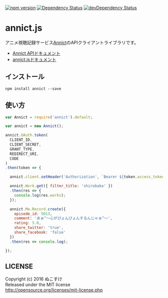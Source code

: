 [![npm version](https://badge.fury.io/js/annict.svg)](https://badge.fury.io/js/annict)
[![Dependency Status](https://david-dm.org/nukosuke/annict.js.svg)](https://david-dm.org/nukosuke/annict.js)
[![devDependency Status](https://david-dm.org/nukosuke/annict.js/dev-status.svg)](https://david-dm.org/nukosuke/annict.js#info=devDependencies)

# annict.js
アニメ視聴記録サービス[Annict](https://annict.com/)のAPIクライアントライブラリです。

- [Annict APIドキュメント](https://annict.wikihub.io/)
- [annict.jsドキュメント](http://qiita.com/nukosuke/items/eb4829de5a0497bd43c2)


## インストール
```
npm install annict --save
```

## 使い方
```js
var Annict = require('annict').default;

var annict = new Annict();

annict.OAuth.token(
  CLIENT_ID,
  CLIENT_SECRET,
  GRANT_TYPE,
  REDIRECT_URI,
  CODE
)
.then(token => {

  annict.client.setHeader('Authorization', `Bearer ${token.access_token}`);

  annict.Work.get({ filter_title: 'shirobako' })
  .then(res => {
    console.log(res.works);
  });

  annict.Me.Record.create({
    episode_id: 5013,
    comment: 'あぁ^～心がぴょんぴょんするんじゃぁ^～',
    rating: 5.0,
    share_twitter: 'true',
    share_facebook: 'false'
  })
  .then(res => console.log);

});
```

## LICENSE
Copyright (c) 2016 ぬこすけ  
Released under the MIT license  
http://opensource.org/licenses/mit-license.php
